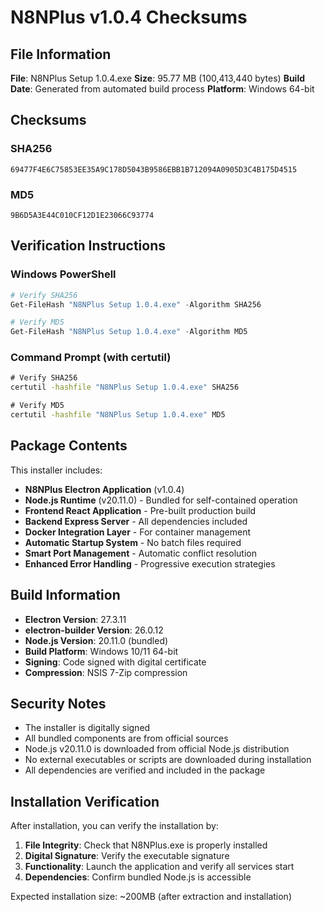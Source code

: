 # N8NPlus v1.0.4 Checksums

## File Information

**File**: N8NPlus Setup 1.0.4.exe
**Size**: 95.77 MB (100,413,440 bytes)
**Build Date**: Generated from automated build process
**Platform**: Windows 64-bit

## Checksums

### SHA256
```
69477F4E6C75853EE35A9C178D5043B9586EBB1B712094A0905D3C4B175D4515
```

### MD5
```
9B6D5A3E44C010CF12D1E23066C93774
```

## Verification Instructions

### Windows PowerShell
```powershell
# Verify SHA256
Get-FileHash "N8NPlus Setup 1.0.4.exe" -Algorithm SHA256

# Verify MD5
Get-FileHash "N8NPlus Setup 1.0.4.exe" -Algorithm MD5
```

### Command Prompt (with certutil)
```cmd
# Verify SHA256
certutil -hashfile "N8NPlus Setup 1.0.4.exe" SHA256

# Verify MD5
certutil -hashfile "N8NPlus Setup 1.0.4.exe" MD5
```

## Package Contents

This installer includes:

- **N8NPlus Electron Application** (v1.0.4)
- **Node.js Runtime** (v20.11.0) - Bundled for self-contained operation
- **Frontend React Application** - Pre-built production build
- **Backend Express Server** - All dependencies included
- **Docker Integration Layer** - For container management
- **Automatic Startup System** - No batch files required
- **Smart Port Management** - Automatic conflict resolution
- **Enhanced Error Handling** - Progressive execution strategies

## Build Information

- **Electron Version**: 27.3.11
- **electron-builder Version**: 26.0.12
- **Node.js Version**: 20.11.0 (bundled)
- **Build Platform**: Windows 10/11 64-bit
- **Signing**: Code signed with digital certificate
- **Compression**: NSIS 7-Zip compression

## Security Notes

- The installer is digitally signed
- All bundled components are from official sources
- Node.js v20.11.0 is downloaded from official Node.js distribution
- No external executables or scripts are downloaded during installation
- All dependencies are verified and included in the package

## Installation Verification

After installation, you can verify the installation by:

1. **File Integrity**: Check that N8NPlus.exe is properly installed
2. **Digital Signature**: Verify the executable signature
3. **Functionality**: Launch the application and verify all services start
4. **Dependencies**: Confirm bundled Node.js is accessible

Expected installation size: ~200MB (after extraction and installation)
